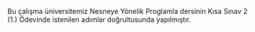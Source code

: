 Bu çalışma üniversitemiz Nesneye Yönelik Proglamla dersinin Kısa Sınav 2 (1.) Ödevinde istenilen adımlar doğrultusunda yapılmıştır.

